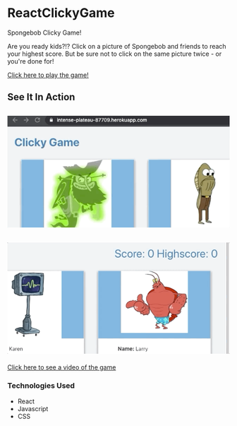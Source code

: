 # ReactClickyGame

Spongebob Clicky Game!

Are you ready kids?!?  Click on a picture of Spongebob and friends to reach your highest score.  But be sure not to click on the same picture twice - or you're done for!  


[Click here to play the game!](https://intense-plateau-87709.herokuapp.com/)

## See It In Action

![Game Title](clicky/clicky/public/assets/gif/gameTitle.gif)
---
![Score](clicky/public/assets/gif/scoreCard.gif)
---

[Click here to see a video of the game]()

### Technologies Used
* React
* Javascript
* CSS

